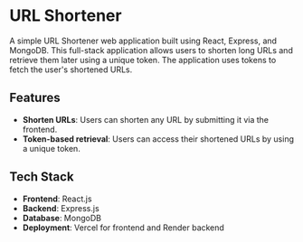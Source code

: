 # URL Shortener
A simple URL Shortener web application built using React, Express, and MongoDB. This full-stack application allows users to shorten long URLs and retrieve them later using a unique token. The application uses tokens to fetch the user's shortened URLs.
## Features
* **Shorten URLs**: Users can shorten any URL by submitting it via the frontend.
* **Token-based retrieval**: Users can access their shortened URLs by using a unique token.

## Tech Stack
* **Frontend**: React.js
* **Backend**: Express.js
* **Database**: MongoDB
* **Deployment**: Vercel for frontend and Render backend
